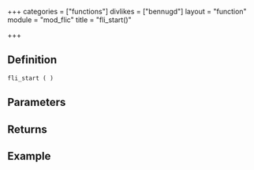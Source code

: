 +++
categories = ["functions"]
divlikes = ["bennugd"]
layout = "function"
module = "mod_flic"
title = "fli_start()"

+++

## Definition

    fli_start ( )

## Parameters

## Returns

## Example
